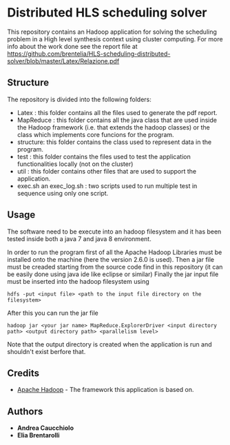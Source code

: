# Distributed HLS scheduling solver

This repository contains an Hadoop application for solving the scheduling problem in a High level synthesis context using cluster computing.
For more info about the work done see the report file at https://github.com/brentelia/HLS-scheduling-distributed-solver/blob/master/Latex/Relazione.pdf

## Structure
The repository is divided into the following folders:
* Latex : this folder contains all the files used to generate the pdf report.
* MapReduce : this folder contains all the java class that are used inside the Hadoop framework (i.e. that extends the hadoop classes) or the class which implements core funcions for the program.
* structure: this folder contains the class used to represent data in the program.
* test : this folder contains the files used to test the application functionalities locally (not on the cluster)
* util : this folder contains other files that are used to support the application.
* exec.sh an exec_log.sh : two scripts used to run multiple test in sequence using only one script. 
##  Usage

The software need to be execute into an hadoop filesystem and it has been tested inside both a java 7 and java 8 environment.

In order to run the program first of all the Apache Hadoop Libraries must be installed onto the machine (here the version 2.6.0 is used).
Then a jar file must be creaded starting from the source code find in this repository (it can be easily done using java ide like eclipse or similar)
Finally the jar input file must be inserted into the hadoop filesystem using
```
hdfs -put <input file> <path to the input file directory on the filesystem>  
```

After this you can run the jar file
```
hadoop jar <your jar name> MapReduce.ExplorerDriver <input directory path> <output directory path> <parallelism level>
```
Note that the output directory is created when the application is run and shouldn't exist berfore that.

## Credits
* [Apache Hadoop](https://hadoop.apache.org/) - The framework this application is based on.

## Authors

* **Andrea Caucchiolo** 
* **Elia Brentarolli**
